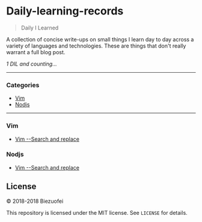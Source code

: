 # Daily-learning-records

> Daily I Learned

A collection of concise write-ups on small things I learn day to day across a
variety of languages and technologies. These are things that don't really
warrant a full blog post. 


_1 DIL and counting..._

---

### Categories

* [Vim](#Vim)
* [Nodjs](#Nodjs)


---

### Vim

- [Vim --Search and replace](Vim/search-replace.md)


### Nodjs

- [Vim --Search and replace](Vim/search-replace.md)




## License

&copy; 2018-2018 Biezuofei

This repository is licensed under the MIT license. See `LICENSE` for
details.
